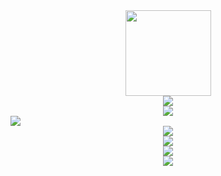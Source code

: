 <!---
JiangJC253/JiangJC253 is a ✨ special ✨ repository because its `README.md` (this file) appears on your GitHub profile.
You can click the Preview link to take a look at your changes.
--->
<div align="center"> <img height="137px" src="https://github-readme-stats.vercel.app/api?username=JiangJC253&hide_title=true&hide_border=true&show_icons=trueline_height=21&text_color=000&icon_color=000&bg_color=0,ea6161,ffc64d,fffc4d,52fa5a&theme=graywhite" /> </div>
<div align="center"> <img src="https://github-readme-stats.vercel.app/api/top-langs/?username=JiangJC253&hide_title=true&hide_border=true&layout=compact&langs_count=6&text_color=000&icon_color=fff&bg_color=0,52fa5a,4dfcff,c64dff&theme=graywhite" /> </div>
<div align="center"> <img src="https://github-profile-trophy.vercel.app/?username=sun0225SUN" /> </div>
<span > <img src="https://img.shields.io/badge/-Python-oringe?style=flat-square&logo=python" /> </span>
<div align="center"> <img src="https://visitor-badge.glitch.me/badge?page_id=JiangJC253" /> </div>
<div align="center"> <img src="https://activity-graph.herokuapp.com/graph?username=JiangJC253&theme=xcode" /> </div>
<div align="center"> <img src="https://github-readme-streak-stats.herokuapp.com/?user=JiangJC253" /> </div>
<div align="center"> <img src="https://stats.justsong.cn/api/csdn?id=G2Esports_NiKo"> </div>
